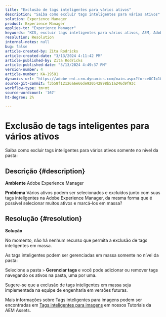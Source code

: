 ```yaml
---
title: "Exclusão de tags inteligentes para vários ativos"
description: "Saiba como excluir tags inteligentes para vários ativos"
solution: Experience Manager
product: Experience Manager
applies-to: "Experience Manager"
keywords: "KCS, excluir tags inteligentes para vários ativos, AEM, Adobe Experience Manager, Perguntas frequentes"
resolution: Resolution
internal-notes: null
bug: false
article-created-by: Zita Rodricks
article-created-date: "3/13/2024 4:11:42 PM"
article-published-by: Zita Rodricks
article-published-date: "3/13/2024 4:49:37 PM"
version-number: 4
article-number: KA-19581
dynamics-url: "https://adobe-ent.crm.dynamics.com/main.aspx?forceUCI=1&pagetype=entityrecord&etn=knowledgearticle&id=6bb69f5b-54e1-ee11-904d-6045bd0065b6"
source-git-commit: f3b58f12126a6e66de920542898b51a246d9f93c
workflow-type: tm+mt
source-wordcount: '167'
ht-degree: 2%

---
```


# Exclusão de tags inteligentes para vários ativos


Saiba como excluir tags inteligentes para vários ativos somente no nível da pasta:

## Descrição {#description}


<b>Ambiente</b>
Adobe Experience Manager

<b>Problema</b>
Vários ativos podem ser selecionados e excluídos junto com suas tags inteligentes na Adobe Experience Manager, da mesma forma que é possível selecionar muitos ativos e marcá-los em massa?


## Resolução {#resolution}


<b>Solução</b>

No momento, não há nenhum recurso que permita a exclusão de tags inteligentes em massa.

As tags inteligentes podem ser gerenciadas em massa somente no nível da pasta:

Selecione a pasta `>`  <b>Gerenciar tags </b>e você pode adicionar ou remover tags navegando os ativos na pasta, uma por uma.

Sugere-se que a exclusão de tags inteligentes em massa seja implementada na equipe de engenharia em versões futuras.

Mais informações sobre Tags inteligentes para imagens podem ser encontradas em [Tags inteligentes para imagens](https://experienceleague.adobe.com/docs/experience-manager-learn/assets/metadata/image-smart-tags.html?lang=pt-BR) em nossos Tutorials da AEM Assets.
